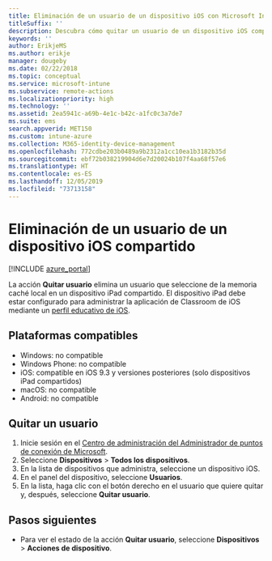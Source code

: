 ```yaml
---
title: Eliminación de un usuario de un dispositivo iOS con Microsoft Intune
titleSuffix: ''
description: Descubra cómo quitar un usuario de un dispositivo iOS compartido con Intune.
keywords: ''
author: ErikjeMS
ms.author: erikje
manager: dougeby
ms.date: 02/22/2018
ms.topic: conceptual
ms.service: microsoft-intune
ms.subservice: remote-actions
ms.localizationpriority: high
ms.technology: ''
ms.assetid: 2ea5941c-a69b-4e1c-b42c-a1fc0c3a7de7
ms.suite: ems
search.appverid: MET150
ms.custom: intune-azure
ms.collection: M365-identity-device-management
ms.openlocfilehash: 772cdbe203b0489a9b2312a1cc10ea1b3182b35d
ms.sourcegitcommit: ebf72b038219904d6e7d20024b107f4aa68f57e6
ms.translationtype: HT
ms.contentlocale: es-ES
ms.lasthandoff: 12/05/2019
ms.locfileid: "73713158"
---
```

# <a name="remove-a-user-from-a-shared-ios-device"></a>Eliminación de un usuario de un dispositivo iOS compartido


[!INCLUDE [azure_portal](../includes/azure_portal.md)]

La acción **Quitar usuario** elimina un usuario que seleccione de la memoria caché local en un dispositivo iPad compartido. El dispositivo iPad debe estar configurado para administrar la aplicación de Classroom de iOS mediante un [perfil educativo de iOS](../fundamentals/education-settings-configure-ios.md). 

## <a name="supported-platforms"></a>Plataformas compatibles

- Windows: no compatible
- Windows Phone: no compatible
- iOS: compatible en iOS 9.3 y versiones posteriores (solo dispositivos iPad compartidos)
- macOS: no compatible
- Android: no compatible

## <a name="remove-a-user"></a>Quitar un usuario

1. Inicie sesión en el [Centro de administración del Administrador de puntos de conexión de Microsoft](https://go.microsoft.com/fwlink/?linkid=2109431).
2. Seleccione **Dispositivos** > **Todos los dispositivos**.
3. En la lista de dispositivos que administra, seleccione un dispositivo iOS.
4. En el panel del dispositivo, seleccione **Usuarios**.
5. En la lista, haga clic con el botón derecho en el usuario que quiere quitar y, después, seleccione **Quitar usuario**.

## <a name="next-steps"></a>Pasos siguientes

- Para ver el estado de la acción **Quitar usuario**, seleccione **Dispositivos** > **Acciones de dispositivo**.
